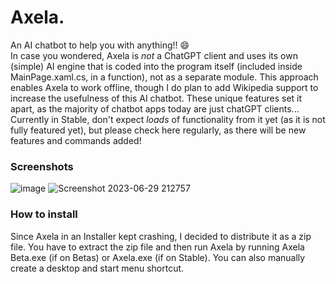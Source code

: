 # Axela.
An AI chatbot to help you with anything!! 😄
<br>In case you wondered, Axela is *not* a ChatGPT client and uses its own (simple) AI engine that is coded into the program itself (included inside MainPage.xaml.cs, in a function), not as a separate module. This approach enables Axela to work offline, though I do plan to add Wikipedia support to increase the usefulness of this AI chatbot. These unique features set it apart, as the majority of chatbot apps today are just chatGPT clients... 
<br>Currently in Stable, don't expect *loads* of functionality from it yet (as it is not fully featured yet), but please check here regularly, as there will be new features and commands added!

### Screenshots
![image](https://github.com/jpbandroid/Axela/assets/100033309/9512e567-6912-4bb1-b974-63e4fa88df55)
![Screenshot 2023-06-29 212757](https://github.com/jpbandroid/Axela/assets/100033309/a1c43b5f-abc4-4bcc-a5a9-bd5a879325e1)


### How to install
Since Axela in an Installer kept crashing, I decided to distribute it as a zip file.
You have to extract the zip file and then run Axela by running Axela Beta.exe (if on Betas) or Axela.exe (if on Stable).
You can also manually create a desktop and start menu shortcut.
